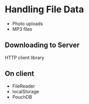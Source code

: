 
# Handling File Data

 - Photo uploads
 - MP3 files


## Downloading to Server

HTTP client library


## On client


 - FileReader
 - localStorage
 - PouchDB
 



